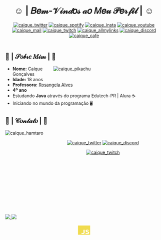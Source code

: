 <h1 align="center">☺ | 𝐵𝑒𝓂-𝒱𝒾𝓃𝒹𝑜𝓈 𝒶𝑜 𝑀𝑒𝓊 𝒫𝑒𝓇𝒻𝒾𝓁 | ☺</h1>

<div align="center">
   <a href="https://twitter.com/__Caiqueh"/><img center height="32" alt="caique_twitter" src="https://i.imgur.com/SbK6T77.png"/></a>
   <a href="https://open.spotify.com/user/8lxr32ss4efeuflvo4kmjcq6y?si=c84e6ac74eaf4832"/><img center height="32" alt="caique_spotify" src="https://i.imgur.com/LpfADDu.png"/></a>
   <a href="https://www.instagram.com/_caiqueh/"/><img center height="32" alt="caique_insta" src="https://i.imgur.com/3e9qZ0O.png"/></a>
   <a href="https://www.youtube.com/channel/UCJHeEvo1o6qn3oeaRTCEJkw"/><img center height="32" alt="caique_youtube" src="https://i.imgur.com/kjkM0Pc.png"/></a>
   <a href="mailto:caiquetg@gmail.com"/><img center height="32" alt="caique_mail" src="https://i.imgur.com/HYiEKRY.png"/></a>
   <a href="https://www.twitch.tv/ocaiqueh"/><img center height="32" alt="caique_twitch" src="https://i.imgur.com/hTItFKI.png"/></a>
   <a href="https://allmylinks.com/caiqueh?ref=100tj"/><img center height="32" alt="caique_allmylinks" src="https://i.imgur.com/BrmcvvP.png"/></a>
   <a href="https://discordhub.com/profile/692893042054660106"/><img center height="32" alt="caique_discord" src="https://i.imgur.com/XeQr6dX.png"/></a>
  <br>
   <a href="https://github.com/caahhh"><img alt="caique_cafe" src="https://tenor.com/view/rin-shima-yuru-camp-anime-sips-tea-cold-gif-12003918.gif"></a>
</div>
<br>
<h2>🐼 | 𝒮𝑜𝒷𝓇𝑒 𝑀𝒾𝓂 | 🐼</h2>     
<a href="https://github.com/caahhh"><img width="350" alt="caique_pikachu" src="https://media.giphy.com/media/AFdcYElkoNAUE/giphy.gif" align="right"></a>
<ul>
  <li><b>Nome:</b> Caíque Gonçalves</li>
  <li><b>Idade:</b> 18 anos</li>
  <li><b>Professora:</b> <a href="https://github.com/rosangelalves">Rosangela Alves</a></li>
  <li><b>4º ano</b></li>
  <li>Estudando <b>Java</b> através do programa Edutech-PR | Alura ☕</li>
  <li>Iniciando no mundo da programação 🖥
</ul>


<h2>           📝 | 𝒞𝑜𝓃𝓉𝒶𝓉𝑜 | 📝</h2>
<!--<img alt="caique_char"src="https://cdn.discordapp.com/attachments/692893935097610300/874978091162820619/ezgif.com-gif-maker_1.gif" align="right" height="215"> -->
<a href="https://github.com/caahhh"><img alt="caique_hamtaro" src="https://media.giphy.com/media/ZtB2l3jHiJsFa/giphy.gif" align="left" height="215"></a>
<br>
<p align="center"><a href="https://twitter.com/__Caiqueh" target="_blank"><img alt="caique_twitter" src="https://img.shields.io/badge/__Caiqueh%20-%231DA1F2.svg?&style=for-the-badge&logo=Twitter&logoColor=white"/></a> <a href="https://discordhub.com/profile/692893042054660106" target="_blank"><img alt="caique_discord" src="https://img.shields.io/badge/Discord%20-%237289DA.svg?&style=for-the-badge&logo=discord&logoColor=white"/></a></p>
<p align="center"><a href="https://twitch.tv/ocaiqueh" target="_blank"><img alt="caique_twitch" src="https://img.shields.io/badge/ocaiqueh%20-%239146FF.svg?&style=for-the-badge&logo=Twitch&logoColor=white"/></a></p><br><br><br><br><br><h1></h1>

  <div style="display: inline_block"><br/><br/><br>
  <a href="https://allmylinks.com/caiqueh?ref=100tj">
  <img height="149" src="https://github-readme-stats.vercel.app/api?username=caahhh&show_icons=true&include_all_commits=true&count_private=true&locale=pt-br&title_color=75D4F2&text_color=fffaf0&icon_color=75D4F2&bg_color=97dec7,82bbd4,8293d4,9e82d4,c682d4"/>
  <img height="149" src="https://github-readme-stats.vercel.app/api/top-langs/?username=caahhh&layout=compact&langs_count=7$&title_color=75D4F2&text_color=fffaf0&icon_color=75D4F2&bg_color=97dec7,82bbd4,8293d4,9e82d4,c682d4&locale=pt-br"/>
</div>
<div align="center">
  <div><br>
  <a href="https://github.com/caahhh"><img align="center" alt="caique_JavaS" height="30" width="40" src="https://raw.githubusercontent.com/devicons/devicon/master/icons/javascript/javascript-plain.svg">  
</div>
